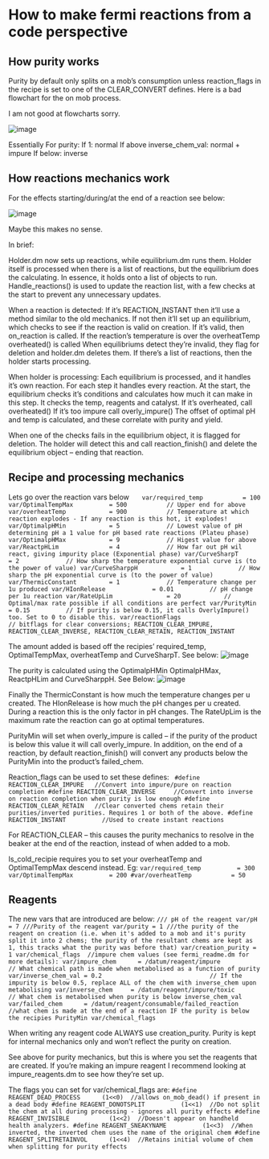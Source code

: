 # How to make fermi reactions from a code perspective

## How purity works

Purity by default only splits on a mob’s consumption unless reaction_flags in the recipe is set to one of the CLEAR_CONVERT defines. Here is a bad flowchart for the on mob process.

I am not good at flowcharts sorry.

![image](https://user-images.githubusercontent.com/33956696/103941231-78123b80-5126-11eb-9d89-635a6b810454.png)

Essentially
For purity:
If 1: normal
If above inverse_chem_val: normal + impure
If below: inverse

## How reactions mechanics work

For the effects starting/during/at the end of a reaction see below:

![image](https://user-images.githubusercontent.com/33956696/103941281-88c2b180-5126-11eb-8740-207dc9bb830d.png)

Maybe this makes no sense.

In brief:

Holder.dm now sets up reactions, while equilibrium.dm runs them. Holder itself is processed when there is a list of reactions, but the equilibrium does the calculating. In essence, it holds onto a list of objects to run. Handle_reactions() is used to update the reaction list, with a few checks at the start to prevent any unnecessary updates.

When a reaction is detected:
If it’s REACTION_INSTANT then it’ll use a method similar to the old mechanics.
If not then it’ll set up an equilibrium, which checks to see if the reaction is valid on creation.
If it’s valid, then on_reaction is called.
If the reaction’s temperature is over the overheatTemp overheated() is called
When equilibriums detect they’re invalid, they flag for deletion and holder.dm deletes them.
If there’s a list of reactions, then the holder starts processing.

When holder is processing:
Each equilibrium is processed, and it handles it’s own reaction. For each step it handles every reaction.
At the start, the equilibrium checks it’s conditions and calculates how much it can make in this step.
It checks the temp, reagents and catalyst.
If it’s overheated, call overheated()
If it’s too impure call overly_impure()
The offset of optimal pH and temp is calculated, and these correlate with purity and yield.


When one of the checks fails in the equilibrium object, it is flagged for deletion. The holder will detect this and call reaction_finish() and delete the equilibrium object – ending that reaction.

## Recipe and processing mechanics

Lets go over the reaction vars below
` 	var/required_temp			= 100
    var/OptimalTempMax			= 500			// Upper end for above
	var/overheatTemp 			= 900 			// Temperature at which reaction explodes - If any reaction is this hot, it explodes!
	var/OptimalpHMin 			= 5         	// Lowest value of pH determining pH a 1 value for pH based rate reactions (Plateu phase)
	var/OptimalpHMax 			= 9	        	// Higest value for above
	var/ReactpHLim 				= 4         	// How far out pH wil react, giving impurity place (Exponential phase)
	var/CurveSharpT 			= 2         	// How sharp the temperature exponential curve is (to the power of value)
	var/CurveSharppH 			= 1         	// How sharp the pH exponential curve is (to the power of value)
	var/ThermicConstant 		= 1         	// Temperature change per 1u produced
	var/HIonRelease 			= 0.01       	// pH change per 1u reaction
	var/RateUpLim 				= 20			// Optimal/max rate possible if all conditions are perfect
	var/PurityMin 				= 0.15 			// If purity is below 0.15, it calls OverlyImpure() too. Set to 0 to disable this.
	var/reactionFlags							// bitflags for clear conversions; REACTION_CLEAR_IMPURE, REACTION_CLEAR_INVERSE, REACTION_CLEAR_RETAIN, REACTION_INSTANT`

The amount added is based off the recipies’ required_temp, OptimalTempMax, overheatTemp and CurveSharpT. See below:
![image](https://user-images.githubusercontent.com/33956696/103941344-9d06ae80-5126-11eb-951d-aa5302641eb9.png)

The purity is calculated using the OptimalpHMin OptimalpHMax, ReactpHLim and CurveSharppH. See Below:
![image](https://user-images.githubusercontent.com/33956696/103941429-bc054080-5126-11eb-856d-7965c2a9cb1f.png)

Finally the ThermicConstant is how much the temperature changes per u created. The HIonRelease is how much the pH changes per u created. During a reaction this is the only factor in pH changes. The RateUpLim is the maximum rate the reaction can go at optimal temperatures.

PurityMin will set when overly_impure is called – if the purity of the product is below this value it will call overly_impure. In addition, on the end of a reaction, by default reaction_finish() will convert any products below the PurityMin into the product’s failed_chem.

Reaction_flags can be used to set these defines:
` #define REACTION_CLEAR_IMPURE   //Convert into impure/pure on reaction completion
#define REACTION_CLEAR_INVERSE     //Convert into inverse on reaction completion when purity is low enough
#define REACTION_CLEAR_RETAIN	//Clear converted chems retain their purities/inverted purities. Requires 1 or both of the above.
#define REACTION_INSTANT          //Used to create instant reactions`

For REACTION_CLEAR – this causes the purity mechanics to resolve in the beaker at the end of the reaction, instead of when added to a mob.

Is_cold_recipie requires you to set your overheatTemp and OptimalTempMax descend instead.
Eg:
`var/required_temp			= 300
var/OptimalTempMax			= 200
#var/overheatTemp 			= 50 `

## Reagents
The new vars that are introduced are below:
`
	/// pH of the reagent
	var/pH = 7
	///Purity of the reagent
	var/purity = 1
	///the purity of the reagent on creation (i.e. when it's added to a mob and it's purity split it into 2 chems; the purity of the resultant chems are kept as 1, this tracks what the purity was before that)
	var/creation_purity = 1	var/chemical_flags 
	//impure chem values (see fermi_readme.dm for more details):
	var/impure_chem		 = /datum/reagent/impure			// What chemical path is made when metabolised as a function of purity
	var/inverse_chem_val = 0.2								// If the impurity is below 0.5, replace ALL of the chem with inverse_chem upon metabolising
	var/inverse_chem	 = /datum/reagent/impure/toxic		// What chem is metabolised when purity is below inverse_chem_val
	var/failed_chem		 = /datum/reagent/consumable/failed_reaction //what chem is made at the end of a reaction IF the purity is below the recipies PurityMin
var/chemical_flags `

When writing any reagent code ALWAYS use creation_purity. Purity is kept for internal mechanics only and won’t reflect the purity on creation.

See above for purity mechanics, but this is where you set the reagents that are created. If you’re making an impure reagent I recommend looking at impure_reagents.dm to see how they’re set up.

The flags you can set for var/chemical_flags are:
` #define REAGENT_DEAD_PROCESS		(1<<0)	//allows on_mob_dead() if present in a dead body
#define REAGENT_DONOTSPLIT			(1<<1)	//Do not split the chem at all during processing - ignores all purity effects
#define REAGENT_INVISIBLE			(1<<2)	//Doesn't appear on handheld health analyzers.
#define REAGENT_SNEAKYNAME          (1<<3)  //When inverted, the inverted chem uses the name of the original chem
#define REAGENT_SPLITRETAINVOL      (1<<4)  //Retains initial volume of chem when splitting for purity effects `
